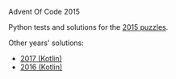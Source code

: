 Advent Of Code 2015

Python tests and solutions for the [2015 puzzles](http://adventofcode.com/2015).

Other years' solutions:

- [2017 (Kotlin)](https://github.com/stkent/AdventOfCode2017)
- [2016 (Kotlin)](https://github.com/stkent/AdventOfCode2016)
